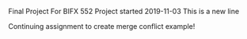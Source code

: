 Final Project For BIFX 552
Project started 2019-11-03
This is a new line





Continuing assignment to create merge conflict example!
